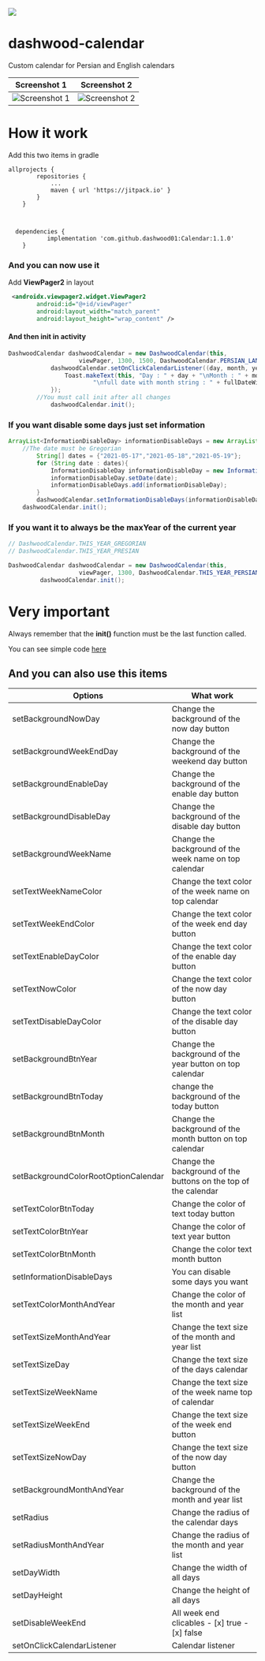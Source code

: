 [![](https://jitpack.io/v/dashwood01/Calendar.svg)](https://jitpack.io/#dashwood01/Calendar)

# dashwood-calendar
Custom calendar for Persian and English calendars

Screenshot 1 | Screenshot 2
------------ | -------------
![Screenshot 1](/images/persian_calendar.gif) | ![Screenshot 2](/images/gregorian_calendar.gif)

# How it work

Add this two items in gradle

```
allprojects {
		repositories {
			...
			maven { url 'https://jitpack.io' }
		}
	}
	
	
  
  dependencies {
		   implementation 'com.github.dashwood01:Calendar:1.1.0'
	}
  ```

### And you can now use it

Add **ViewPager2** in layout

```xml
 <androidx.viewpager2.widget.ViewPager2
        android:id="@+id/viewPager"
        android:layout_width="match_parent"
        android:layout_height="wrap_content" />
```

#### And then init in activity

```java
DashwoodCalendar dashwoodCalendar = new DashwoodCalendar(this,
                    viewPager, 1300, 1500, DashwoodCalendar.PERSIAN_LANGUAGE);
            dashwoodCalendar.setOnClickCalendarListener((day, month, year, monthName, dayOfWeek, dayOfWeekNumber, fullDateWithMonthString, fullDate, gregorianDate) -> {
                Toast.makeText(this, "Day : " + day + "\nMonth : " + month + "\nyear : " + year + "\nmonthName : " + monthName + "\nday of week : " + dayOfWeek + "\nday of week number : " + dayOfWeekNumber +
                        "\nfull date with month string : " + fullDateWithMonthString + "\nfull date : " + fullDate + "\ngregorian date : " + gregorianDate, Toast.LENGTH_LONG).show();
            });
	    //You must call init after all changes
            dashwoodCalendar.init();
```

### If you want disable some days just set information

```java
ArrayList<InformationDisableDay> informationDisableDays = new ArrayList<>();
	//The date must be Gregorian
        String[] dates = {"2021-05-17","2021-05-18","2021-05-19"};
        for (String date : dates){
            InformationDisableDay informationDisableDay = new InformationDisableDay();
            informationDisableDay.setDate(date);
            informationDisableDays.add(informationDisableDay);
        }
        dashwoodCalendar.setInformationDisableDays(informationDisableDays);
	dashwoodCalendar.init();
```

### If you want it to always be the maxYear of the current year

```java
// DashwoodCalendar.THIS_YEAR_GREGORIAN
// DashwoodCalendar.THIS_YEAR_PRESIAN

DashwoodCalendar dashwoodCalendar = new DashwoodCalendar(this,
                    viewPager, 1300, DashwoodCalendar.THIS_YEAR_PERSIAN, DashwoodCalendar.PERSIAN_LANGUAGE);
		 dashwoodCalendar.init();
```



# Very important

Always remember that the **init()** function must be the last function called.

You can see simple code [here](https://github.com/dashwood01/Calendar/tree/master/app/src/main/java/com/dashwood/calendar)





## And you can also use this items

Options | What work
------------ | -------------
setBackgroundNowDay | Change the background of the now day button
setBackgroundWeekEndDay | Change the background of the weekend day button
setBackgroundEnableDay | Change the background of the enable day button
setBackgroundDisableDay | Change the background of the disable day button
setBackgroundWeekName | Change the background of the week name on top calendar
setTextWeekNameColor | Change the text color of the week name on top calendar
setTextWeekEndColor | Change the text color of the week end day button
setTextEnableDayColor | Change the text color of the enable day button
setTextNowColor | Change the text color of the now day button
setTextDisableDayColor | Change the text color of the disable day button
setBackgroundBtnYear | Change the background of the year button on top calendar
setBackgroundBtnToday | change the background of the today button
setBackgroundBtnMonth | Change the background of the month button on top calendar
setBackgroundColorRootOptionCalendar | Change the background of the buttons on the top of the calendar
setTextColorBtnToday | Change the color of text today button
setTextColorBtnYear | Change the color of text year button
setTextColorBtnMonth | Change the color text month button
setInformationDisableDays | You can disable some days you want
setTextColorMonthAndYear | Change the color of the month and year list
setTextSizeMonthAndYear | Change the text size of the month and year list
setTextSizeDay | Change the text size of the days calendar
setTextSizeWeekName | Change the text size of the week name top of calendar
setTextSizeWeekEnd | Change the text size of the week end button
setTextSizeNowDay | Change the text size of the now day button
setBackgroundMonthAndYear | Change the background of the month and year list
setRadius | Change the radius of the calendar days
setRadiusMonthAndYear | Change the radius of the month and year list
setDayWidth | Change the width of all days
setDayHeight | Change the height of all days
setDisableWeekEnd | All week end clicables - [x] true - [x] false
setOnClickCalendarListener | Calendar listener
